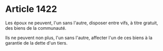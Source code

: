 # Article 1422

Les époux ne peuvent, l'un sans l'autre, disposer entre vifs, à titre gratuit, des biens de la communauté.

Ils ne peuvent non plus, l'un sans l'autre, affecter l'un de ces biens à la garantie de la dette d'un tiers.
